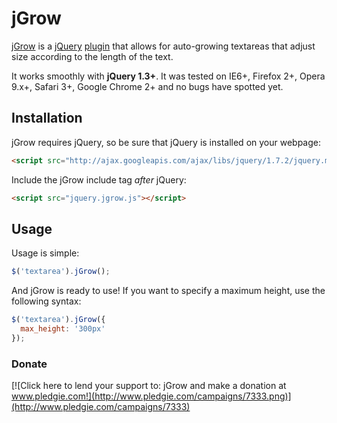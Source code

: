 # jGrow

[jGrow](http://plugins.jquery.com/project/jGrow) is a [jQuery](http://jquery.com) [plugin](http://plugins.jquery.com) that allows for auto-growing textareas that adjust size according to the length of the text.
        
It works smoothly with **jQuery 1.3+**. It was tested on IE6+, Firefox 2+, Opera 9.x+, Safari 3+, Google Chrome 2+ and no bugs have spotted yet.

## Installation

jGrow requires jQuery, so be sure that jQuery is installed on your webpage:

```html
<script src="http://ajax.googleapis.com/ajax/libs/jquery/1.7.2/jquery.min.js"></script>
```
        
Include the jGrow include tag *after* jQuery:

```html
<script src="jquery.jgrow.js"></script>
```
        
## Usage

Usage is simple:

```javascript
$('textarea').jGrow();
```
        
And jGrow is ready to use! If you want to specify a maximum height, use the following syntax:

```javascript
$('textarea').jGrow({
  max_height: '300px'
});
```

### Donate

[![Click here to lend your support to: jGrow and make a donation at www.pledgie.com!](http://www.pledgie.com/campaigns/7333.png)](http://www.pledgie.com/campaigns/7333)


